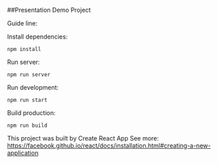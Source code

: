 ##Presentation Demo Project

Guide line:

Install dependencies:
```
npm install
```

Run server: 
```
npm run server
```

Run development:
```
npm run start
```

Build production:
```
npm run build
```

This project was built by Create React App
See more: https://facebook.github.io/react/docs/installation.html#creating-a-new-application